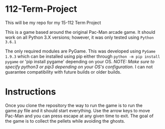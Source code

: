 # 112-Term-Project
This will be my repo for my 15-112 Term Project

This is a game based around the original Pac-Man arcade game. It should work on
all Python 3.X versions; however, it was only tested using `Python 3.6.1`

The only required modules are PyGame. This was developed using `PyGame 1.9.3`
which can be installed using pip either through `python -m pip install pygame`
or 'pip install pygame' depending on your OS. *NOTE: Make sure to specify
python3 or pip3 depending on your OS's configuration.* I can not guarantee
compatibility with future builds or older builds.

# Instructions
Once you clone the repository the way to run the game is to run the game.py file
and it should start everything.
Use the arrow keys to move Pac-Man and you can
press escape at any given time to exit.
The goal of the game is to collect the pellets while avoiding the ghosts.
